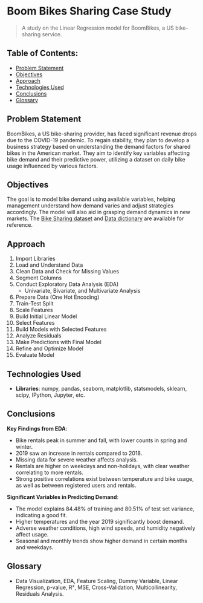 # Boom Bikes Sharing Case Study
> A study on the Linear Regression model for BoomBikes, a US bike-sharing service.

## Table of Contents:
* [Problem Statement](#problem-statement)
* [Objectives](#objectives)
* [Approach](#approach)
* [Technologies Used](#technologies-used)
* [Conclusions](#conclusions)
* [Glossary](#glossary)


## Problem Statement
BoomBikes, a US bike-sharing provider, has faced significant revenue drops due to the COVID-19 pandemic. To regain stability, they plan to develop a business strategy based on understanding the demand factors for shared bikes in the American market. They aim to identify key variables affecting bike demand and their predictive power, utilizing a dataset on daily bike usage influenced by various factors.

## Objectives
The goal is to model bike demand using available variables, helping management understand how demand varies and adjust strategies accordingly. The model will also aid in grasping demand dynamics in new markets. The [Bike Sharing dataset](./day.csv) and [Data dictionary](./Data%20dictionary.txt) are available for reference.

## Approach
1. Import Libraries
2. Load and Understand Data
3. Clean Data and Check for Missing Values
4. Segment Columns
5. Conduct Exploratory Data Analysis (EDA)
   - Univariate, Bivariate, and Multivariate Analysis
6. Prepare Data (One Hot Encoding)
7. Train-Test Split
8. Scale Features
9. Build Initial Linear Model
10. Select Features
11. Build Models with Selected Features
12. Analyze Residuals
13. Make Predictions with Final Model
14. Refine and Optimize Model
15. Evaluate Model

## Technologies Used
- **Libraries**: numpy, pandas, seaborn, matplotlib, statsmodels, sklearn, scipy, IPython, Jupyter, etc.

## Conclusions
**Key Findings from EDA**:
- Bike rentals peak in summer and fall, with lower counts in spring and winter.
- 2019 saw an increase in rentals compared to 2018.
- Missing data for severe weather affects analysis.
- Rentals are higher on weekdays and non-holidays, with clear weather correlating to more rentals.
- Strong positive correlations exist between temperature and bike usage, as well as between registered users and rentals.

**Significant Variables in Predicting Demand**:
- The model explains 84.48% of training and 80.51% of test set variance, indicating a good fit.
- Higher temperatures and the year 2019 significantly boost demand.
- Adverse weather conditions, high wind speeds, and humidity negatively affect usage.
- Seasonal and monthly trends show higher demand in certain months and weekdays.

## Glossary
- Data Visualization, EDA, Feature Scaling, Dummy Variable, Linear Regression, p-value, R², MSE, Cross-Validation, Multicollinearity, Residuals Analysis.

